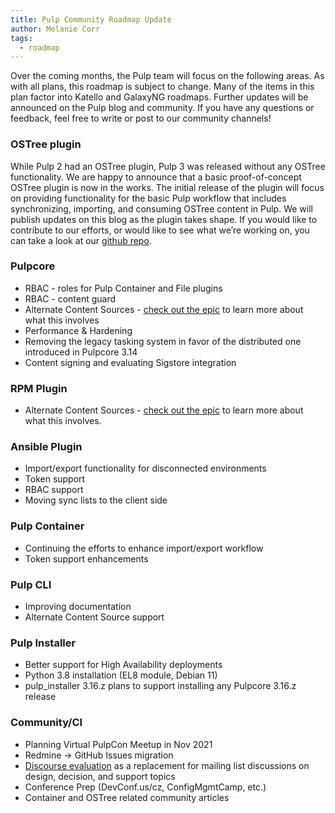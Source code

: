 ```yaml
---
title: Pulp Community Roadmap Update
author: Melanie Corr
tags:
  - roadmap
---
```


Over the coming months, the Pulp team will focus on the following areas. As with all plans, this roadmap is subject to change. Many of the items in this plan factor into Katello and GalaxyNG roadmaps.
Further updates will be announced on the Pulp blog and community. If you have any questions or feedback, feel free to write or post to our community channels!

### OSTree plugin

While Pulp 2 had an OSTree plugin, Pulp 3 was released without any OSTree functionality.
We are happy to announce that a basic proof-of-concept OSTree plugin is now in the works.
The initial release of the plugin will focus on providing functionality for the basic Pulp workflow that includes synchronizing, importing, and consuming OSTree content in Pulp.
We will publish updates on this blog as the plugin takes shape.
If you would like to contribute to our efforts, or would like to see what we’re working on, you can take a look at our [github repo](https://github.com/pulp/pulp_ostree).

### Pulpcore

* RBAC - roles for Pulp Container and File plugins
* RBAC - content guard
* Alternate Content Sources - [check out the epic](https://pulp.plan.io/issues/7832) to learn more about what this involves
* Performance & Hardening
* Removing the legacy tasking system in favor of the distributed one introduced in Pulpcore 3.14
* Content signing and evaluating Sigstore integration


### RPM Plugin

* Alternate Content Sources -  [check out the epic](https://pulp.plan.io/issues/7832) to learn more about what this involves.

### Ansible Plugin

* Import/export functionality for disconnected environments
* Token support
* RBAC support
* Moving sync lists to the client side

### Pulp Container

* Continuing the efforts to enhance import/export workflow
* Token support enhancements

### Pulp CLI

* Improving documentation
* Alternate Content Source support

### Pulp Installer

* Better support for High Availability deployments
* Python 3.8 installation (EL8 module, Debian 11)
* pulp_installer 3.16.z plans to support installing any Pulpcore 3.16.z release

### Community/CI

* Planning Virtual PulpCon Meetup in Nov 2021
* Redmine → GitHub Issues migration
* [Discourse evaluation](https://discourse.pulpproject.org/) as a replacement for mailing list discussions on design, decision, and support topics
* Conference Prep (DevConf.us/cz, ConfigMgmtCamp, etc.)
* Container and OSTree related community articles
